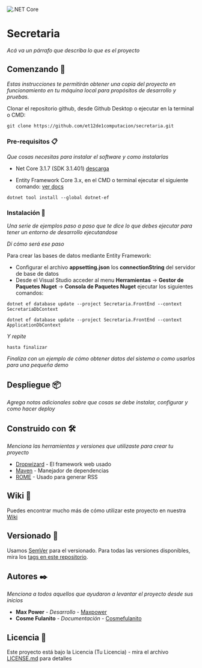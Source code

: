 ![.NET Core](https://github.com/ET12DE1Computacion/Secretaria/workflows/.NET%20Core/badge.svg)

# Secretaria

_Acá va un párrafo que describa lo que es el proyecto_

## Comenzando 🚀

_Estas instrucciones te permitirán obtener una copia del proyecto en funcionamiento en tu máquina local para propósitos de desarrollo y pruebas._

Clonar el repositorio github, desde Github Desktop o ejecutar en la terminal o CMD:

```
git clone https://github.com/et12de1computacion/secretaria.git
```


### Pre-requisitos 📋

_Que cosas necesitas para instalar el software y como instalarlas_

- Net Core 3.1.7 (SDK 3.1.401) [descarga](https://dotnet.microsoft.com/download/dotnet-core/3.1)

- Entity Framework Core 3.x, en el CMD o terminal ejecutar el siguiente comando: [ver docs](https://docs.microsoft.com/en-us/ef/core/miscellaneous/cli/dotnet)
```
dotnet tool install --global dotnet-ef
```

### Instalación 🔧

_Una serie de ejemplos paso a paso que te dice lo que debes ejecutar para tener un entorno de desarrollo ejecutandose_

_Dí cómo será ese paso_

Para crear las bases de datos mediante Entity Framework:

- Configurar el archivo **appsetting.json** los **connectionString** del servidor de base de datos 
- Desde el Visual Studio acceder al menu **Herramientas** -> **Gestor de Paquetes Nuget** -> **Consola de Paquetes Nuget** ejecutar los siguientes comandos:
```
dotnet ef database update --project Secretaria.FrontEnd --context SecretariaDbContext
```
```
dotnet ef database update --project Secretaria.FrontEnd --context ApplicationDbContext
```

_Y repite_

```
hasta finalizar
```

_Finaliza con un ejemplo de cómo obtener datos del sistema o como usarlos para una pequeña demo_

## Despliegue 📦

_Agrega notas adicionales sobre que cosas se debe instalar, configurar y como hacer deploy_

## Construido con 🛠️

_Menciona las herramientas y versiones que utilizaste para crear tu proyecto_

* [Dropwizard](http://www.dropwizard.io/1.0.2/docs/) - El framework web usado
* [Maven](https://maven.apache.org/) - Manejador de dependencias
* [ROME](https://rometools.github.io/rome/) - Usado para generar RSS

## Wiki 📖

Puedes encontrar mucho más de cómo utilizar este proyecto en nuestra [Wiki](https://github.com/tu/proyecto/wiki)

## Versionado 📌

Usamos [SemVer](http://semver.org/) para el versionado. Para todas las versiones disponibles, mira los [tags en este repositorio](https://github.com/tu/proyecto/tags).

## Autores ✒️

_Menciona a todos aquellos que ayudaron a levantar el proyecto desde sus inicios_

* **Max Power** - *Desarrollo* - [Maxpower](https://github.com/maxpower)
* **Cosme Fulanito** - *Documentación* - [Cosmefulanito](#Cosmefulanito)

## Licencia 📄

Este proyecto está bajo la Licencia (Tu Licencia) - mira el archivo [LICENSE.md](LICENSE.md) para detalles
